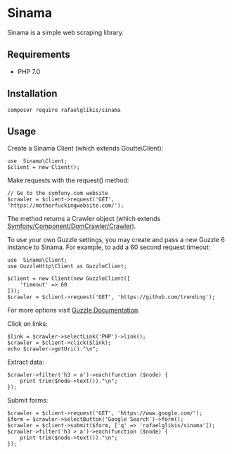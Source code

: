 # Sinama
Sinama is a simple web scraping library.

## Requirements
* PHP 7.0

## Installation

    composer require rafaelglikis/sinama

## Usage
Create a Sinama Client (which extends Goutte\Client):

    use  Sinama\Client;
    $client = new Client();
    
Make requests with the request() method:

    // Go to the symfony.com website
    $crawler = $client->request('GET', 'https://motherfuckingwebsite.com/');
    
The method returns a Crawler object (which extends [Symfony/Component/DomCrawler/Crawler](https://api.symfony.com/4.1/Symfony/Component/DomCrawler/Crawler.html)).

To use your own Guzzle settings, you may create and pass a new Guzzle 6 instance to Sinama. For example, to add a 60 second request timeout:

    use  Sinama\Client;
    use GuzzleHttp\Client as GuzzleClient;

    $client = new Client(new GuzzleClient([
        'timeout' => 60
    ]));
    $crawler = $client->request('GET', 'https://github.com/trending');

For more options visit [Guzzle Documentation](http://docs.guzzlephp.org/en/stable/request-options.html).

Click on links:
    
    $link = $crawler->selectLink('PHP')->link();
    $crawler = $client->click($link);
    echo $crawler->getUri()."\n";
    
Extract data:

    $crawler->filter('h3 > a')->each(function ($node) {
        print trim($node->text())."\n";
    });

Submit forms:

    $crawler = $client->request('GET', 'https://www.google.com/');
    $form = $crawler->selectButton('Google Search')->form();
    $crawler = $client->submit($form, ['q' => 'rafaelglikis/sinama']);
    $crawler->filter('h3 > a')->each(function ($node) {
        print trim($node->text())."\n";
    });